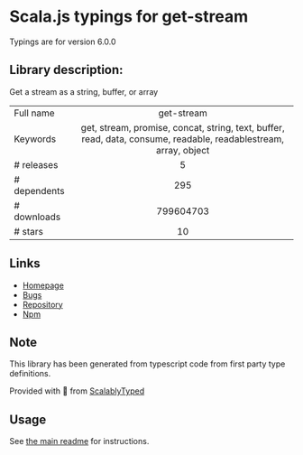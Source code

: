 
# Scala.js typings for get-stream

Typings are for version 6.0.0

## Library description:
Get a stream as a string, buffer, or array

|                    |                 |
| ------------------ | :-------------: |
| Full name          | get-stream |
| Keywords           | get, stream, promise, concat, string, text, buffer, read, data, consume, readable, readablestream, array, object |
| # releases         | 5 |
| # dependents       | 295 |
| # downloads        | 799604703 |
| # stars            | 10 |

## Links
- [Homepage](https://github.com/sindresorhus/get-stream#readme)
- [Bugs](https://github.com/sindresorhus/get-stream/issues)
- [Repository](https://github.com/sindresorhus/get-stream)
- [Npm](https://www.npmjs.com/package/get-stream)
    


## Note
This library has been generated from typescript code from first party type definitions.

Provided with :purple_heart: from [ScalablyTyped](https://github.com/oyvindberg/ScalablyTyped)

## Usage
See [the main readme](../../readme.md) for instructions.


